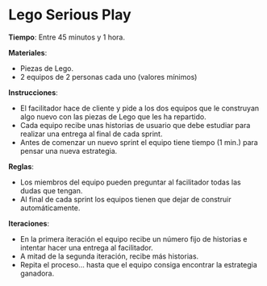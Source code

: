 Lego Serious Play
======
**Tiempo**: Entre 45 minutos y 1 hora.

**Materiales**:
* Piezas de Lego.
* 2 equipos de 2 personas cada uno (valores mínimos)

**Instrucciones**:
* El facilitador hace de cliente y pide a los dos equipos que le construyan algo nuevo con las piezas de Lego que les ha repartido.
* Cada equipo recibe unas historias de usuario que debe estudiar para realizar una entrega al final de cada sprint.
* Antes de comenzar un nuevo sprint el equipo tiene tiempo (1 min.) para pensar una nueva estrategia.

**Reglas**:
* Los miembros del equipo pueden preguntar al facilitador todas las dudas que tengan.
* Al final de cada sprint los equipos tienen que dejar de construir automáticamente.

**Iteraciones**:
* En la primera iteración el equipo recibe un número fijo de historias e intentar hacer una entrega al facilitador.
* A mitad de la segunda iteración, recibe más historias.
* Repita el proceso... hasta que el equipo consiga encontrar la estrategia ganadora. 
